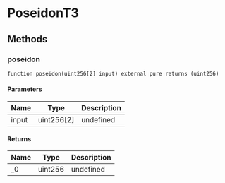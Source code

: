 # PoseidonT3









## Methods

### poseidon

```solidity
function poseidon(uint256[2] input) external pure returns (uint256)
```





#### Parameters

| Name | Type | Description |
|---|---|---|
| input | uint256[2] | undefined

#### Returns

| Name | Type | Description |
|---|---|---|
| _0 | uint256 | undefined




